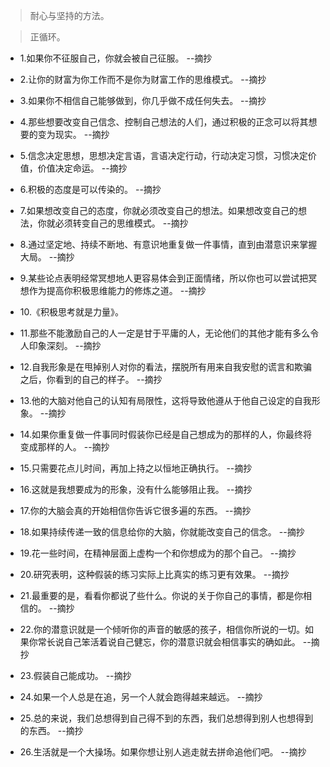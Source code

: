 >耐心与坚持的方法。

>正循环。

- 1.如果你不征服自己，你就会被自己征服。 --摘抄

- 2.让你的财富为你工作而不是你为财富工作的思维模式。 --摘抄

- 3.如果你不相信自己能够做到，你几乎做不成任何失去。 --摘抄

- 4.那些想要改变自己信念、控制自己想法的人们，通过积极的正念可以将其想要的变为现实。 --摘抄

- 5.信念决定思想，思想决定言语，言语决定行动，行动决定习惯，习惯决定价值，价值决定命运。 --摘抄

- 6.积极的态度是可以传染的。 --摘抄

- 7.如果想改变自己的态度，你就必须改变自己的想法。如果想改变自己的想法，你就必须转变自己的思维模式。 --摘抄

- 8.通过坚定地、持续不断地、有意识地重复做一件事情，直到由潜意识来掌握大局。 --摘抄

- 9.某些论点表明经常冥想地人更容易体会到正面情绪，所以你也可以尝试把冥想作为提高你积极思维能力的修炼之道。 --摘抄

- 10.《积极思考就是力量》。

- 11.那些不能激励自己的人一定是甘于平庸的人，无论他们的其他才能有多么令人印象深刻。 --摘抄

- 12.自我形象是在甩掉别人对你的看法，摆脱所有用来自我安慰的谎言和欺骗之后，你看到的自己的样子。 --摘抄

- 13.他的大脑对他自己的认知有局限性，这将导致他遵从于他自己设定的自我形象。 --摘抄

- 14.如果你重复做一件事同时假装你已经是自己想成为的那样的人，你最终将变成那样的人。 --摘抄

- 15.只需要花点儿时间，再加上持之以恒地正确执行。 --摘抄

- 16.这就是我想要成为的形象，没有什么能够阻止我。 --摘抄

- 17.你的大脑会真的开始相信你告诉它很多遍的东西。 --摘抄

- 18.如果持续传递一致的信息给你的大脑，你就能改变自己的信念。 --摘抄

- 19.花一些时间，在精神层面上虚构一个和你想成为的那个自己。 --摘抄

- 20.研究表明，这种假装的练习实际上比真实的练习更有效果。 --摘抄

- 21.最重要的是，看看你都说了些什么。你说的关于你自己的事情，都是你相信的。 --摘抄

- 22.你的潜意识就是一个倾听你的声音的敏感的孩子，相信你所说的一切。如果你常长说自己笨活着说自己健忘，你的潜意识就会相信事实的确如此。 --摘抄

- 23.假装自己能成功。 --摘抄

- 24.如果一个人总是在追，另一个人就会跑得越来越远。 --摘抄

- 25.总的来说，我们总想得到自己得不到的东西，我们总想得到别人也想得到的东西。 --摘抄

- 26.生活就是一个大操场。如果你想让别人逃走就去拼命追他们吧。 --摘抄
